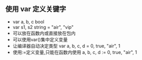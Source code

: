 ## 使用 var 定义关键字
* var a, b, c bool
* var s1, s2 string = "air", "vip"
* 可以放在函数内或直接放在包内
* 可以使用var()集中定义变量
* 让编译器自动决定类型
  var a, b, c, d = 0, true, "air", 1
* 使用:=定义变量,只能在函数内使用
  a, b, c, d := 0, true, "air", 1